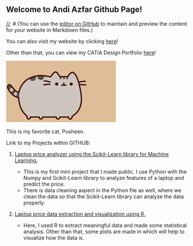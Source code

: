 ## Welcome to Andi Azfar Github Page!

[//]: # (This is a comment! Hopefully it doesn't appear in the page...)

[//]: # (You can use the [editor on GitHub](https://github.com/andiazfar/andiazfar.github.io/edit/master/index.md) to maintain and preview the content for your website in Markdown files.)

You can also visit my website by clicking [here](https://andiazfar.wixsite.com/website)!

Other than that, you can view my CATIA Design Portfolio [here](https://andiazfar.wixsite.com/edsgn497catia)!

![Alt](images/main_pic.png)

This is my favorite cat, Pusheen.
<!-- https://stackoverflow.com/questions/19331362/using-an-image-caption-in-markdown-jekyll -->

Link to my Projects within GITHUB: 
1. [Laptop price analyzer using the Scikit-Learn library for Machine Learning.](https://github.com/andiazfar/laptop_price_ML)
	* This is my first mini project that I made public. I use Python with the Numpy and Scikit-Learn library to analyze features of a laptop and predict the price.
	* There is data cleaning aspect in the Python file as well, where we clean the data so that the Scikit-Learn library can analyze the data properly.

2. [Laptop price data extraction and visualization using R.](https://github.com/andiazfar/data_vis_w_laptops)
	* Here, I used R to extract meaningful data and made some statistical analysis. Other than that, some plots are made in which will help to visualize how the data is.

<!---(Whenever you commit to this repository, GitHub Pages will run [Jekyll](https://jekyllrb.com/) to rebuild the pages in your site, from the content in your Markdown files.

### Markdown

Markdown is a lightweight and easy-to-use syntax for styling your writing. It includes conventions for

```markdown
Syntax highlighted code block

# Header 1
## Header 2
### Header 3

- Bulleted
- List

1. Numbered
2. List

**Bold** and _Italic_ and `Code` text

[Link](url) and ![Image](src)
```

For more details see [GitHub Flavored Markdown](https://guides.github.com/features/mastering-markdown/).

### Jekyll Themes

Your Pages site will use the layout and styles from the Jekyll theme you have selected in your [repository settings](https://github.com/andiazfar/andiazfar.github.io/settings). The name of this theme is saved in the Jekyll `_config.yml` configuration file.

### Support or Contact

Having trouble with Pages? Check out our [documentation](https://help.github.com/categories/github-pages-basics/) or [contact support](https://github.com/contact) and we’ll help you sort it out.
--->
